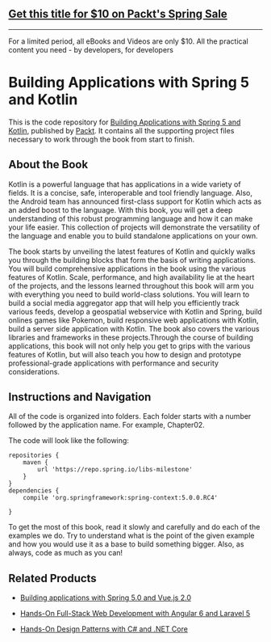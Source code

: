 ## [Get this title for $10 on Packt's Spring Sale](https://www.packt.com/B08807?utm_source=github&utm_medium=packt-github-repo&utm_campaign=spring_10_dollar_2022)
-----
For a limited period, all eBooks and Videos are only $10. All the practical content you need \- by developers, for developers

# Building Applications with Spring 5 and Kotlin
This is the code repository for [Building Applications with Spring 5 and Kotlin](https://www.packtpub.com/application-development/building-applications-spring-5-and-kotlin?utm_source=github&utm_medium=repository&utm_campaign=9781788394802), published by [Packt](https://www.packtpub.com/?utm_source=github). It contains all the supporting project files necessary to work through the book from start to finish.
## About the Book
Kotlin is a powerful language that has applications in a wide variety of fields. It is a concise, safe, interoperable and tool friendly language. Also, the Android team has announced first-class support for Kotlin which acts as an added boost to the language. With this book, you will get a deep understanding of this robust programming language and how it can make your life easier. This collection of projects will demonstrate the versatility of the language and enable you to build standalone applications on your own.

The book starts by unveiling the latest features of Kotlin and quickly walks you through the building blocks that form the basis of writing applications. You will build comprehensive applications in the book using the various features of Kotlin. Scale, performance, and high availability lie at the heart of the projects, and the lessons learned throughout this book will arm you with everything you need to build world-class solutions. You will learn to build a social media aggregator app that will help you efficiently track various feeds, develop a geospatial webservice with Kotlin and Spring, build onlines games like Pokemon, build responsive web applications with Kotlin, build a server side application with Kotlin. The book also covers the various libraries and frameworks in these projects.Through the course of building applications, this book will not only help you get to grips with the various features of Kotlin, but will also teach you how to design and prototype professional-grade applications with performance and security considerations.

## Instructions and Navigation
All of the code is organized into folders. Each folder starts with a number followed by the application name. For example, Chapter02.



The code will look like the following:
```
repositories { 
    maven { 
        url 'https://repo.spring.io/libs-milestone' 
    } 
}  
dependencies { 
    compile 'org.springframework:spring-context:5.0.0.RC4' 
 
} 
```

To get the most of this book, read it slowly and carefully and do each of the examples we do. 
Try to understand what is the point of the given example and how you would use it as a base to build something bigger.
Also, as always, code as much as you can!

## Related Products
* [Building applications with Spring 5.0 and Vue.js 2.0](https://www.packtpub.com/application-development/building-applications-spring-50-and-vuejs-20?utm_source=github&utm_medium=repository&utm_campaign=9781788836968)

* [Hands-On Full-Stack Web Development with Angular 6 and Laravel 5](https://www.packtpub.com/web-development/hands-full-stack-web-development-angular-6-and-laravel-5?utm_source=github&utm_medium=repository&utm_campaign=9781788833912)

* [Hands-On Design Patterns with C# and .NET Core](https://www.packtpub.com/application-development/hands-design-patterns-c-and-net-core?utm_source=github&utm_medium=repository&utm_campaign=9781789133646)
